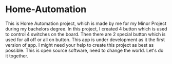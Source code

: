 # Home-Automation
This is Home Automation project, which is made by me for my Minor Project during my bachelors degree. In this project, I created 4 button which is used to control 4 switches on the board. Then there are 2 special button which is used for all off or all on button. This app is under development as it the first version of app. I might need your help to create this project as best as possible. This is open source software, need to change the world. Let's do it together.
